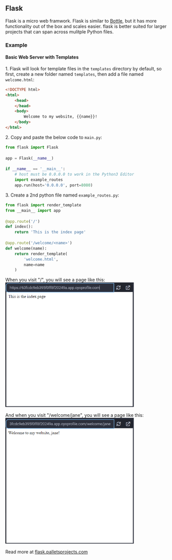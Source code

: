 ## Flask

Flask is a micro web framwork. Flask is similar to <a href="/extralibs/bottle/">Bottle</a>,
but it has more functionality out of the box and scales easier. flask is better
suited for larger projects that can span across mulitple Python files.


### Example

#### Basic Web Server with Templates

1\. Flask will look for template files in the `templates` directory by default, so
first, create a new folder named `templates`, then add a file named `welcome.html`:
```html
<!DOCTYPE html>
<html>
    <head>
    </head>
    <body>
        Welcome to my website, {{name}}!
    </body>
</html>
```
2\. Copy and paste the below code to `main.py`:
```python
from flask import Flask

app = Flask(__name__)

if __name__ == '__main__':
    # host must be 0.0.0.0 to work in the Python3 Editor
    import example_routes
    app.run(host='0.0.0.0', port=8080)
```
3\. Create a 2nd python file named `example_routes.py`:
```python
from flask import render_template
from __main__ import app

@app.route('/')
def index():
    return 'This is the index page'

@app.route('/welcome/<name>')
def welcome(name):
    return render_template(
        'welcome.html',
        name=name
    )
```

When you visit "/", you will see a page like this:
<img src="../../assets/img/flask-welcome-index.png" width="400px">

And when you visit "/welcome/jane", you will see a page like this:
<img src="../../assets/img/flask-welcome-jane.png" width="400px">

Read more at <a href="https://flask.palletsprojects.com/en/2.2.x/">flask.palletsprojects.com</a>
